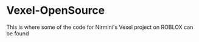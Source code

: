 # Vexel-OpenSource
This is where some of the code for Nirmini's Vexel project on ROBLOX can be found
